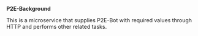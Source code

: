 **P2E-Background**

This is a microservice that supplies P2E-Bot with required values through HTTP and performs other related tasks.
